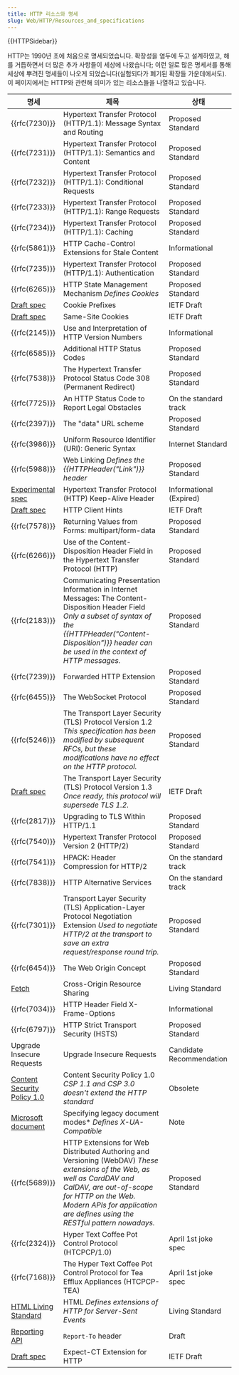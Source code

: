 ```yaml
---
title: HTTP 리소스와 명세
slug: Web/HTTP/Resources_and_specifications
---
```


{{HTTPSidebar}}

HTTP는 1990년 초에 처음으로 명세되었습니다. 확장성을 염두에 두고 설계하였고, 해를 거듭하면서 더 많은 추가 사항들이 세상에 나왔습니다; 이런 일로 많은 명세서를 통해 세상에 뿌려진 명세들이 나오게 되었습니다(실험되다가 폐기된 확장들 가운데에서도). 이 페이지에서는 HTTP와 관련해 의미가 있는 리소스들을 나열하고 있습니다.

| 명세                                                                                    | 제목                                                                                                                                                                                                                                                  | 상태                                                 |
| --------------------------------------------------------------------------------------- | ----------------------------------------------------------------------------------------------------------------------------------------------------------------------------------------------------------------------------------------------------- | ---------------------------------------------------- |
| {{rfc(7230)}}                                                                        | Hypertext Transfer Protocol (HTTP/1.1): Message Syntax and Routing                                                                                                                                                                                    | Proposed Standard                                    |
| {{rfc(7231)}}                                                                        | Hypertext Transfer Protocol (HTTP/1.1): Semantics and Content                                                                                                                                                                                         | Proposed Standard                                    |
| {{rfc(7232)}}                                                                        | Hypertext Transfer Protocol (HTTP/1.1): Conditional Requests                                                                                                                                                                                          | Proposed Standard                                    |
| {{rfc(7233)}}                                                                        | Hypertext Transfer Protocol (HTTP/1.1): Range Requests                                                                                                                                                                                                | Proposed Standard                                    |
| {{rfc(7234)}}                                                                        | Hypertext Transfer Protocol (HTTP/1.1): Caching                                                                                                                                                                                                       | Proposed Standard                                    |
| {{rfc(5861)}}                                                                        | HTTP Cache-Control Extensions for Stale Content                                                                                                                                                                                                       | Informational                                        |
| {{rfc(7235)}}                                                                        | Hypertext Transfer Protocol (HTTP/1.1): Authentication                                                                                                                                                                                                | Proposed Standard                                    |
| {{rfc(6265)}}                                                                        | HTTP State Management Mechanism _Defines Cookies_                                                                                                                                                                                                     | Proposed Standard                                    |
| [Draft spec](https://tools.ietf.org/html/draft-ietf-httpbis-cookie-prefixes-00)         | Cookie Prefixes                                                                                                                                                                                                                                       | IETF Draft                                           |
| [Draft spec](https://tools.ietf.org/html/draft-ietf-httpbis-cookie-same-site-00)        | Same-Site Cookies                                                                                                                                                                                                                                     | IETF Draft                                           |
| {{rfc(2145)}}                                                                        | Use and Interpretation of HTTP Version Numbers                                                                                                                                                                                                        | Informational                                        |
| {{rfc(6585)}}                                                                        | Additional HTTP Status Codes                                                                                                                                                                                                                          | Proposed Standard                                    |
| {{rfc(7538)}}                                                                        | The Hypertext Transfer Protocol Status Code 308 (Permanent Redirect)                                                                                                                                                                                  | Proposed Standard                                    |
| {{rfc(7725)}}                                                                        | An HTTP Status Code to Report Legal Obstacles                                                                                                                                                                                                         | On the standard track                                |
| {{rfc(2397)}}                                                                        | The "data" URL scheme                                                                                                                                                                                                                                 | Proposed Standard                                    |
| {{rfc(3986)}}                                                                        | Uniform Resource Identifier (URI): Generic Syntax                                                                                                                                                                                                     | Internet Standard                                    |
| {{rfc(5988)}}                                                                        | Web Linking _Defines the {{HTTPHeader("Link")}} header_                                                                                                                                                                                         | Proposed Standard                                    |
| [Experimental spec](https://tools.ietf.org/id/draft-thomson-hybi-http-timeout-01.html)  | Hypertext Transfer Protocol (HTTP) Keep-Alive Header                                                                                                                                                                                                  | Informational (Expired)                              |
| [Draft spec](https://httpwg.org/http-extensions/client-hints.html)                       | HTTP Client Hints                                                                                                                                                                                                                                     | IETF Draft                                           |
| {{rfc(7578)}}                                                                        | Returning Values from Forms: multipart/form-data                                                                                                                                                                                                      | Proposed Standard                                    |
| {{rfc(6266)}}                                                                        | Use of the Content-Disposition Header Field in the Hypertext Transfer Protocol (HTTP)                                                                                                                                                                 | Proposed Standard                                    |
| {{rfc(2183)}}                                                                        | Communicating Presentation Information in Internet Messages: The Content-Disposition Header Field _Only a subset of syntax of the {{HTTPHeader("Content-Disposition")}} header can be used in the context of HTTP messages._               | Proposed Standard                                    |
| {{rfc(7239)}}                                                                        | Forwarded HTTP Extension                                                                                                                                                                                                                              | Proposed Standard                                    |
| {{rfc(6455)}}                                                                        | The WebSocket Protocol                                                                                                                                                                                                                                | Proposed Standard                                    |
| {{rfc(5246)}}                                                                        | The Transport Layer Security (TLS) Protocol Version 1.2 _This specification has been modified by subsequent RFCs, but these modifications have no effect on the HTTP protocol._                                                                       | Proposed Standard                                    |
| [Draft spec](<https://tlswg.github.io/tls13-spec/)>)                                    | The Transport Layer Security (TLS) Protocol Version 1.3 _Once ready, this protocol will supersede TLS 1.2._                                                                                                                                           | IETF Draft                                           |
| {{rfc(2817)}}                                                                        | Upgrading to TLS Within HTTP/1.1                                                                                                                                                                                                                      | Proposed Standard                                    |
| {{rfc(7540)}}                                                                        | Hypertext Transfer Protocol Version 2 (HTTP/2)                                                                                                                                                                                                        | Proposed Standard                                    |
| {{rfc(7541)}}                                                                        | HPACK: Header Compression for HTTP/2                                                                                                                                                                                                                  | On the standard track                                |
| {{rfc(7838)}}                                                                        | HTTP Alternative Services                                                                                                                                                                                                                             | On the standard track                                |
| {{rfc(7301)}}                                                                        | Transport Layer Security (TLS) Application-Layer Protocol Negotiation Extension _Used to negotiate HTTP/2 at the transport to save an extra request/response round trip._                                                                             | Proposed Standard                                    |
| {{rfc(6454)}}                                                                        | The Web Origin Concept                                                                                                                                                                                                                                | Proposed Standard                                    |
| [Fetch](https://fetch.spec.whatwg.org/#cors-protocol)                                                            | Cross-Origin Resource Sharing                                                                                                                                                                                                                         | Living Standard                             |
| {{rfc(7034)}}                                                                        | HTTP Header Field X-Frame-Options                                                                                                                                                                                                                     | Informational                                        |
| {{rfc(6797)}}                                                                        | HTTP Strict Transport Security (HSTS)                                                                                                                                                                                                                 | Proposed Standard                                    |
| Upgrade Insecure Requests                                | Upgrade Insecure Requests                                                                                                                                                                                                                             | Candidate Recommendation |
| [Content Security Policy 1.0](https://www.w3.org/TR/CSP1/)                                                      | Content Security Policy 1.0 _CSP 1.1 and CSP 3.0 doesn't extend the HTTP standard_                                                                                                                                                                    | Obsolete                        |
| [Microsoft document](<https://msdn.microsoft.com/en-us/library/jj676915(v=vs.85).aspx>) | Specifying legacy document modes\* _Defines X-UA-Compatible_                                                                                                                                                                                          | Note                                                 |
| {{rfc(5689)}}                                                                        | HTTP Extensions for Web Distributed Authoring and Versioning (WebDAV) _These extensions of the Web, as well as CardDAV and CalDAV, are out-of-scope for HTTP on the Web. Modern APIs for application are defines using the RESTful pattern nowadays._ | Proposed Standard                                    |
| {{rfc(2324)}}                                                                        | Hyper Text Coffee Pot Control Protocol (HTCPCP/1.0)                                                                                                                                                                                                   | April 1st joke spec                                  |
| {{rfc(7168)}}                                                                              | The Hyper Text Coffee Pot Control Protocol for Tea Efflux Appliances (HTCPCP-TEA)                                                                                                                                                                     | April 1st joke spec      |
| [HTML Living Standard](https://html.spec.whatwg.org/multipage/)                            | HTML _Defines extensions of HTTP for Server-Sent Events_                                                                                                                                                                                              | Living Standard          |
| [Reporting API](https://wicg.github.io/reporting/)                                         | `Report-To` header                                                                                                                                                                                                                                    | Draft                    |
| [Draft spec](https://datatracker.ietf.org/doc/html/draft-ietf-httpbis-expect-ct-01)        | Expect-CT Extension for HTTP                                                                                                                                                                                                                          | IETF Draft               |
